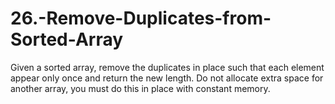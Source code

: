 # 26.-Remove-Duplicates-from-Sorted-Array
Given a sorted array, remove the duplicates in place such that each element appear only once and return the new length.  Do not allocate extra space for another array, you must do this in place with constant memory.
